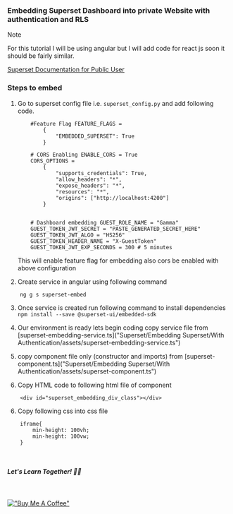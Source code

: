### Embedding Superset Dashboard into private Website with authentication and RLS

> [!NOTE]  
> For this tutorial I will be using angular but I will add code for react js soon it should be fairly similar. 


[Superset Documentation for Public User](https://superset.apache.org/docs/security/#public)


### Steps to embed

1.  Go to superset config file i.e. `superset_config.py` and add following code.

    ```
        #Feature Flag FEATURE_FLAGS = 
            { 
                "EMBEDDED_SUPERSET": True
            }
        
        # CORS Enabling ENABLE_CORS = True 
        CORS_OPTIONS = 
            { 
                "supports_credentials": True, 
                "allow_headers": "*", 
                "expose_headers": "*", 
                "resources": "*", 
                "origins": ["http://localhost:4200"]  
            }
                
        
        # Dashboard embedding GUEST_ROLE_NAME = "Gamma" 
        GUEST_TOKEN_JWT_SECRET = "PASTE_GENERATED_SECRET_HERE" 
        GUEST_TOKEN_JWT_ALGO = "HS256" 
        GUEST_TOKEN_HEADER_NAME = "X-GuestToken" 
        GUEST_TOKEN_JWT_EXP_SECONDS = 300 # 5 minutes
    ```

    This will enable feature flag for embedding also cors be enabled with above configuration 

2. Create service in angular using following command

```
    ng g s superset-embed
```

3. Once service is created run following command to install dependencies `npm install --save @superset-ui/embedded-sdk`


4. Our environment is ready lets begin coding copy service file from [superset-embedding-service.ts]("Superset/Embedding Superset/With Authentication/assets/superset-embedding-service.ts")


4. copy component file only (constructor and imports) from [superset-component.ts]("Superset/Embedding Superset/With Authentication/assets/superset-component.ts")

5. Copy HTML code to following html file of component

```
    <div id="superset_embedding_div_class"></div>
```

6. Copy following css into css file

```
    iframe{
        min-height: 100vh;
        min-height: 100vw;
    }
```



&nbsp;
&nbsp;
&nbsp;
&nbsp;

##### Let's Learn Together! 📖😊

&nbsp;
&nbsp;
&nbsp;
&nbsp;

[!["Buy Me A Coffee"](https://www.buymeacoffee.com/assets/img/custom_images/orange_img.png)](https://www.buymeacoffee.com/shantanukhond)
